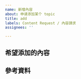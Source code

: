 ```yaml
---
name: 新增內容
about: 申请添加某个 topic
title: add
labels: Content Request / 內容請求
assignees: ''

---
```


## 希望添加的內容

## 參考資料